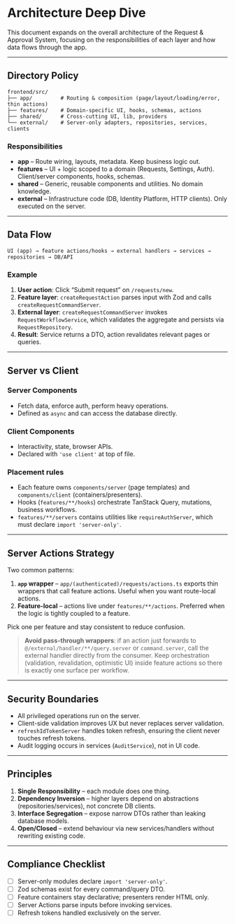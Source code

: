# Architecture Deep Dive

This document expands on the overall architecture of the Request & Approval System, focusing on the responsibilities of each layer and how data flows through the app.

---

## Directory Policy

```
frontend/src/
├── app/         # Routing & composition (page/layout/loading/error, thin actions)
├── features/    # Domain-specific UI, hooks, schemas, actions
├── shared/      # Cross-cutting UI, lib, providers
└── external/    # Server-only adapters, repositories, services, clients
```

### Responsibilities

- **app** – Route wiring, layouts, metadata. Keep business logic out.
- **features** – UI + logic scoped to a domain (Requests, Settings, Auth). Client/server components, hooks, schemas.
- **shared** – Generic, reusable components and utilities. No domain knowledge.
- **external** – Infrastructure code (DB, Identity Platform, HTTP clients). Only executed on the server.

---

## Data Flow

```
UI (app) → feature actions/hooks → external handlers → services → repositories → DB/API
```

### Example

1. **User action**: Click “Submit request” on `/requests/new`.
2. **Feature layer**: `createRequestAction` parses input with Zod and calls `createRequestCommandServer`.
3. **External layer**: `createRequestCommandServer` invokes `RequestWorkflowService`, which validates the aggregate and persists via `RequestRepository`.
4. **Result**: Service returns a DTO, action revalidates relevant pages or queries.

---

## Server vs Client

### Server Components

- Fetch data, enforce auth, perform heavy operations.
- Defined as `async` and can access the database directly.

### Client Components

- Interactivity, state, browser APIs.
- Declared with `'use client'` at top of file.

### Placement rules

- Each feature owns `components/server` (page templates) and `components/client` (containers/presenters).
- Hooks (`features/**/hooks`) orchestrate TanStack Query, mutations, business workflows.
- `features/**/servers` contains utilities like `requireAuthServer`, which must declare `import 'server-only'`.

---

## Server Actions Strategy

Two common patterns:

1. **`app` wrapper** – `app/(authenticated)/requests/actions.ts` exports thin wrappers that call feature actions. Useful when you want route-local actions.
2. **Feature-local** – actions live under `features/**/actions`. Preferred when the logic is tightly coupled to a feature.

Pick one per feature and stay consistent to reduce confusion.

> **Avoid pass-through wrappers**: if an action just forwards to `@/external/handler/**/query.server` or `command.server`, call the external handler directly from the consumer. Keep orchestration (validation, revalidation, optimistic UI) inside feature actions so there is exactly one surface per workflow.

---

## Security Boundaries

- All privileged operations run on the server.
- Client-side validation improves UX but never replaces server validation.
- `refreshIdTokenServer` handles token refresh, ensuring the client never touches refresh tokens.
- Audit logging occurs in services (`AuditService`), not in UI code.

---

## Principles

1. **Single Responsibility** – each module does one thing.
2. **Dependency Inversion** – higher layers depend on abstractions (repositories/services), not concrete DB clients.
3. **Interface Segregation** – expose narrow DTOs rather than leaking database models.
4. **Open/Closed** – extend behaviour via new services/handlers without rewriting existing code.

---

## Compliance Checklist

- [ ] Server-only modules declare `import 'server-only'`.
- [ ] Zod schemas exist for every command/query DTO.
- [ ] Feature containers stay declarative; presenters render HTML only.
- [ ] Server Actions parse inputs before invoking services.
- [ ] Refresh tokens handled exclusively on the server.
